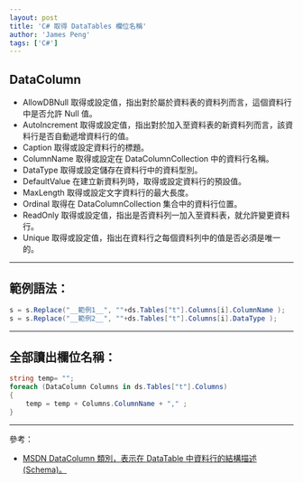 ```yaml
---
layout: post
title: 'C# 取得 DataTables 欄位名稱'
author: 'James Peng'
tags: ['C#']
---
```


## DataColumn ##

- AllowDBNull 取得或設定值，指出對於屬於資料表的資料列而言，這個資料行中是否允許 Null 值。
- AutoIncrement 取得或設定值，指出對於加入至資料表的新資料列而言，該資料行是否自動遞增資料行的值。
- Caption 取得或設定資料行的標題。
- ColumnName 取得或設定在 DataColumnCollection 中的資料行名稱。
- DataType 取得或設定儲存在資料行中的資料型別。
- DefaultValue 在建立新資料列時，取得或設定資料行的預設值。
- MaxLength 取得或設定文字資料行的最大長度。
- Ordinal 取得在 DataColumnCollection 集合中的資料行位置。
- ReadOnly 取得或設定值，指出是否資料列一加入至資料表，就允許變更資料行。
- Unique 取得或設定值，指出在資料行之每個資料列中的值是否必須是唯一的。

----------


## 範例語法： ##

~~~csharp
s = s.Replace("__範例1__", ""+ds.Tables["t"].Columns[i].ColumnName );
s = s.Replace("__範例2__", ""+ds.Tables["t"].Columns[i].DataType );
~~~


----------

## 全部讀出欄位名稱： ##

~~~csharp
string temp= "";
foreach (DataColumn Columns in ds.Tables["t"].Columns)
{
    temp = temp + Columns.ColumnName + "," ;
}
~~~

----------

參考：

- [MSDN DataColumn 類別，表示在 DataTable 中資料行的結構描述 (Schema)。](http://msdn2.microsoft.com/zh-tw/library/system.data.datacolumn_members%28VS.80%29.aspx)
